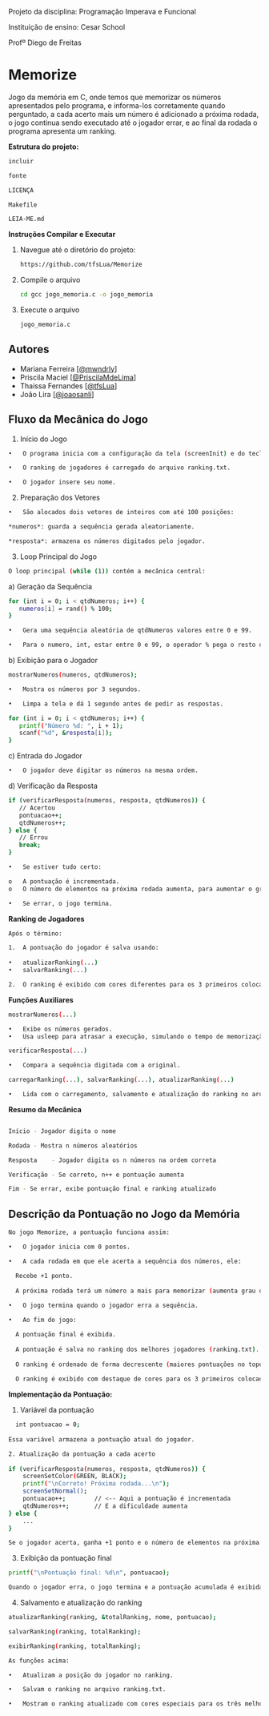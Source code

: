 Projeto da disciplina: Programação Imperava e Funcional

Instituição de ensino: Cesar School

Profº Diego de Freitas


# Memorize
Jogo da memória em C, onde temos que memorizar os números apresentados pelo programa, e informa-los corretamente quando perguntado, a cada acerto mais um número é adicionado a próxima rodada, o jogo continua sendo executado até o jogador errar, e ao final da rodada o programa apresenta um ranking.

**Estrutura do projeto:**
 ```sh
incluir

fonte

LICENÇA

Makefile

LEIA-ME.md

 ```

**Instruções Compilar e Executar**


1. Navegue até o diretório do projeto:
   ```sh
   https://github.com/tfsLua/Memorize
   ```
2. Compile o arquivo
   ```sh
   cd gcc jogo_memoria.c -o jogo_memoria
   ```
3. Execute o arquivo
   ```sh 
   jogo_memoria.c
   ```

## Autores
- Mariana Ferreira [[@mwndrly](https://github.com/mwndrly)]
- Priscila Maciel [[@PriscilaMdeLima](https://github.com/PriscilaMdeLima)]
- Thaissa Fernandes [[@tfsLua](https://github.com/tfsLua)]
- João Lira [[@joaosanli](https://github.com/joaosanli)]


## Fluxo da Mecânica do Jogo


1. Início do Jogo
  ```sh  
•	O programa inicia com a configuração da tela (screenInit) e do teclado (keyboardInit).

•	O ranking de jogadores é carregado do arquivo ranking.txt.

•	O jogador insere seu nome.
  ```


2. Preparação dos Vetores

  ```sh  
•	São alocados dois vetores de inteiros com até 100 posições:

  *numeros*: guarda a sequência gerada aleatoriamente.

  *resposta*: armazena os números digitados pelo jogador.
 ```
3. Loop Principal do Jogo
```sh
O loop principal (while (1)) contém a mecânica central:
 ```

a)	Geração da Sequência
 ```sh
for (int i = 0; i < qtdNumeros; i++) {
    numeros[i] = rand() % 100;
}

•	Gera uma sequência aleatória de qtdNumeros valores entre 0 e 99.

•	Para o numero, int, estar entre 0 e 99, o operador % pega o resto da divisão por 100.
 ```

b)	Exibição para o Jogador
 ```sh
mostrarNumeros(numeros, qtdNumeros);

•	Mostra os números por 3 segundos.

•	Limpa a tela e dá 1 segundo antes de pedir as respostas.

for (int i = 0; i < qtdNumeros; i++) {
    printf("Número %d: ", i + 1);
    scanf("%d", &resposta[i]);
}
 ```

c)	Entrada do Jogador
 ```sh
•	O jogador deve digitar os números na mesma ordem.
 ```

d)	Verificação da Resposta
 ```sh
if (verificarResposta(numeros, resposta, qtdNumeros)) {
    // Acertou
    pontuacao++;
    qtdNumeros++;
} else {
    // Errou
    break;
}

•	Se estiver tudo certo:

o	A pontuação é incrementada.
o	O número de elementos na próxima rodada aumenta, para aumentar o grau de dificuldade a cada rodada.

•	Se errar, o jogo termina.
 ```


**Ranking de Jogadores**
 ```sh
Após o término:

1.	A pontuação do jogador é salva usando:
   
•	atualizarRanking(...)
•	salvarRanking(...)

2.	O ranking é exibido com cores diferentes para os 3 primeiros colocados usando screenSetColor.
 ```

**Funções Auxiliares**
 ```sh
mostrarNumeros(...)

•	Exibe os números gerados.
•	Usa usleep para atrasar a execução, simulando o tempo de memorização.

verificarResposta(...)

•	Compara a sequência digitada com a original.

carregarRanking(...), salvarRanking(...), atualizarRanking(...)

•	Lida com o carregamento, salvamento e atualização do ranking no arquivo ranking.txt.

 ```

**Resumo da Mecânica**
 ```sh

Início - Jogador digita o nome

Rodada - Mostra n números aleatórios

Resposta	- Jogador digita os n números na ordem correta

Verificação	- Se correto, n++ e pontuação aumenta

Fim	- Se errar, exibe pontuação final e ranking atualizado
 ```

## Descrição da Pontuação no Jogo da Memória

 ```sh
No jogo Memorize, a pontuação funciona assim:

•	O jogador inicia com 0 pontos.

•	A cada rodada em que ele acerta a sequência dos números, ele:

   Recebe +1 ponto.
   
   A próxima rodada terá um número a mais para memorizar (aumenta grau de dificuldade).
   
•	O jogo termina quando o jogador erra a sequência.

•	Ao fim do jogo:
  ```
 ```sh
   A pontuação final é exibida.
   
   A pontuação é salva no ranking dos melhores jogadores (ranking.txt). 
   
   O ranking é ordenado de forma decrescente (maiores pontuações no topo).
   
   O ranking é exibido com destaque de cores para os 3 primeiros colocados.
 ```

**Implementação da Pontuação:**
 
1. Variável da pontuação
```sh
  int pontuacao = 0;
  
Essa variável armazena a pontuação atual do jogador.

2. Atualização da pontuação a cada acerto
   
if (verificarResposta(numeros, resposta, qtdNumeros)) {
    screenSetColor(GREEN, BLACK);
    printf("\nCorreto! Próxima rodada...\n");
    screenSetNormal();
    pontuacao++;        // <-- Aqui a pontuação é incrementada
    qtdNumeros++;       // E a dificuldade aumenta
} else {
    ...
}

Se o jogador acerta, ganha +1 ponto e o número de elementos na próxima rodada aumenta (qtdNumeros++), o que torna o jogo mais difícil.
 ```
3. Exibição da pontuação final
 ```sh
printf("\nPontuação final: %d\n", pontuacao);

Quando o jogador erra, o jogo termina e a pontuação acumulada é exibida.
 ```
4. Salvamento e atualização do ranking
 ```sh
atualizarRanking(ranking, &totalRanking, nome, pontuacao);

salvarRanking(ranking, totalRanking);

exibirRanking(ranking, totalRanking);

As funções acima:

•	Atualizam a posição do jogador no ranking.

•	Salvam o ranking no arquivo ranking.txt.

•	Mostram o ranking atualizado com cores especiais para os três melhores colocados.
 ```




